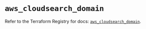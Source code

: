 # `aws_cloudsearch_domain`

Refer to the Terraform Registry for docs: [`aws_cloudsearch_domain`](https://registry.terraform.io/providers/hashicorp/aws/5.44.0/docs/resources/cloudsearch_domain).
